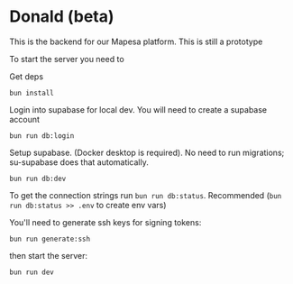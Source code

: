 # Donald (beta)

This is the backend for our Mapesa platform. This is still a prototype

To start the server you need to

Get deps

`bun install`

Login into supabase for local dev. You will need to create a supabase account

`bun run db:login`

Setup supabase. (Docker desktop is required). No need to run migrations; su-supabase does that automatically.

`bun run db:dev`


To get the connection strings run `bun run db:status`. Recommended (`bun run db:status >> .env` to create env vars)

You'll need to generate ssh keys for signing tokens:

`bun run generate:ssh`


then start the server:

`bun run dev`
